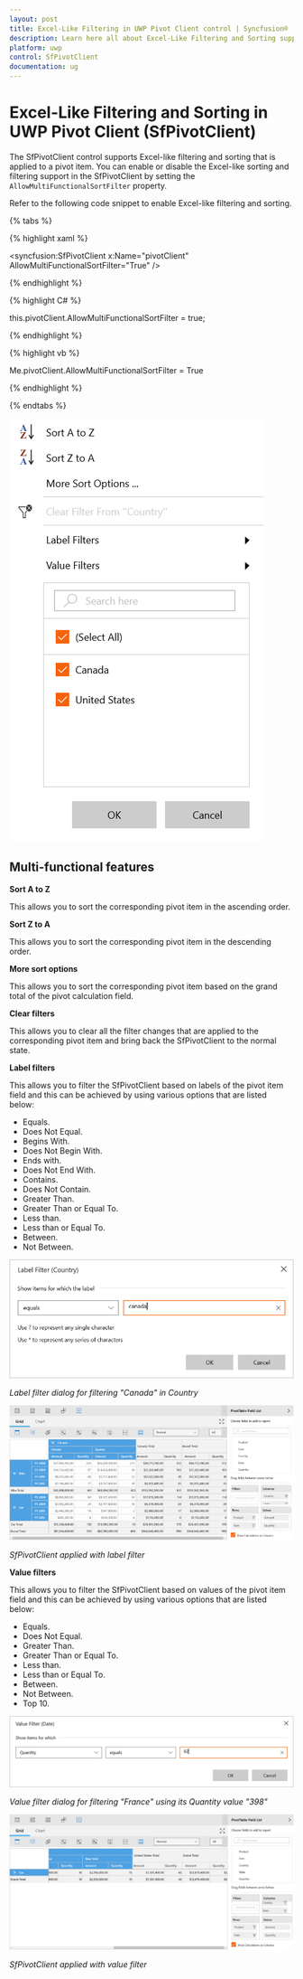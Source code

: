 ```yaml
---
layout: post
title: Excel-Like Filtering in UWP Pivot Client control | Syncfusion®
description: Learn here all about Excel-Like Filtering and Sorting support in Syncfusion® UWP Pivot Client (SfPivotClient) control and more.
platform: uwp
control: SfPivotClient
documentation: ug
---
```


# Excel-Like Filtering and Sorting in UWP Pivot Client (SfPivotClient)

The SfPivotClient control supports Excel-like filtering and sorting that is applied to a pivot item. You can enable or disable the Excel-like sorting and filtering support in the SfPivotClient by setting the `AllowMultiFunctionalSortFilter` property.

Refer to the following code snippet to enable Excel-like filtering and sorting.

{% tabs %}

{% highlight xaml %}

<syncfusion:SfPivotClient x:Name="pivotClient" AllowMultiFunctionalSortFilter="True" />

{% endhighlight %}

{% highlight C# %}

this.pivotClient.AllowMultiFunctionalSortFilter = true;

{% endhighlight %}

{% highlight vb %}

Me.pivotClient.AllowMultiFunctionalSortFilter = True

{% endhighlight %}

{% endtabs %}

![Excel-like-Filtering-image1](Excel-Like-Filtering-Sorting_images/Excel-like-Filtering-image1.png)

## Multi-functional features

**Sort A to Z**

This allows you to sort the corresponding pivot item in the ascending order.

**Sort Z to A**

This allows you to sort the corresponding pivot item in the descending order.

**More sort options**

This allows you to sort the corresponding pivot item based on the grand total of the pivot calculation field.

**Clear filters**

This allows you to clear all the filter changes that are applied to the corresponding pivot item and bring back the SfPivotClient to the normal state.

**Label filters**

This allows you to filter the SfPivotClient based on labels of the pivot item field and this can be achieved by using various options that are listed below:

* Equals.
* Does Not Equal.
* Begins With.
* Does Not Begin With.
* Ends with.
* Does Not End With.
* Contains.
* Does Not Contain.
* Greater Than.
* Greater Than or Equal To.
* Less than.
* Less than or Equal To.
* Between.
* Not Between.

![Excel-like-Filtering-image4](Excel-Like-Filtering-Sorting_images/Excel-like-Filtering-image4.png)

_Label filter dialog for filtering "Canada" in Country_

![Excel-like-Filtering-image5](Excel-Like-Filtering-Sorting_images/Excel-like-Filtering-image5.png)

_SfPivotClient applied with label filter_

**Value filters**

This allows you to filter the SfPivotClient based on values of the pivot item field and this can be achieved by using various options that are listed below:

* Equals.
* Does Not Equal.
* Greater Than.
* Greater Than or Equal To.
* Less than.
* Less than or Equal To.
* Between.
* Not Between.
* Top 10.

![Excel-like-Filtering-image6](Excel-Like-Filtering-Sorting_images/Excel-like-Filtering-image6.png)

_Value filter dialog for filtering "France" using its Quantity value "398"_

![Excel-like-Filtering-image7](Excel-Like-Filtering-Sorting_images/Excel-like-Filtering-image7.png)

_SfPivotClient applied with value filter_
